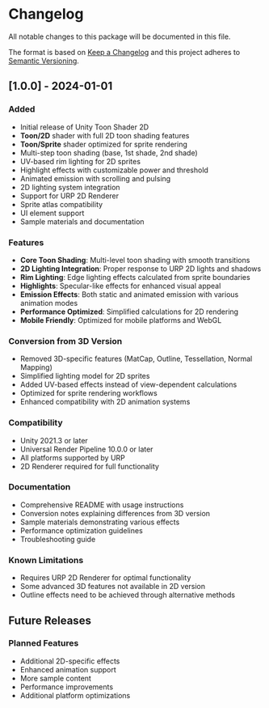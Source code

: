 # Changelog
All notable changes to this package will be documented in this file.

The format is based on [Keep a Changelog](http://keepachangelog.com/en/1.0.0/)
and this project adheres to [Semantic Versioning](http://semver.org/spec/v2.0.0.html).

## [1.0.0] - 2024-01-01

### Added
- Initial release of Unity Toon Shader 2D
- **Toon/2D** shader with full 2D toon shading features
- **Toon/Sprite** shader optimized for sprite rendering
- Multi-step toon shading (base, 1st shade, 2nd shade)
- UV-based rim lighting for 2D sprites
- Highlight effects with customizable power and threshold
- Animated emission with scrolling and pulsing
- 2D lighting system integration
- Support for URP 2D Renderer
- Sprite atlas compatibility
- UI element support
- Sample materials and documentation

### Features
- **Core Toon Shading**: Multi-level toon shading with smooth transitions
- **2D Lighting Integration**: Proper response to URP 2D lights and shadows
- **Rim Lighting**: Edge lighting effects calculated from sprite boundaries
- **Highlights**: Specular-like effects for enhanced visual appeal
- **Emission Effects**: Both static and animated emission with various animation modes
- **Performance Optimized**: Simplified calculations for 2D rendering
- **Mobile Friendly**: Optimized for mobile platforms and WebGL

### Conversion from 3D Version
- Removed 3D-specific features (MatCap, Outline, Tessellation, Normal Mapping)
- Simplified lighting model for 2D sprites
- Added UV-based effects instead of view-dependent calculations
- Optimized for sprite rendering workflows
- Enhanced compatibility with 2D animation systems

### Compatibility
- Unity 2021.3 or later
- Universal Render Pipeline 10.0.0 or later
- All platforms supported by URP
- 2D Renderer required for full functionality

### Documentation
- Comprehensive README with usage instructions
- Conversion notes explaining differences from 3D version
- Sample materials demonstrating various effects
- Performance optimization guidelines
- Troubleshooting guide

### Known Limitations
- Requires URP 2D Renderer for optimal functionality
- Some advanced 3D features not available in 2D version
- Outline effects need to be achieved through alternative methods

## Future Releases

### Planned Features
- Additional 2D-specific effects
- Enhanced animation support
- More sample content
- Performance improvements
- Additional platform optimizations